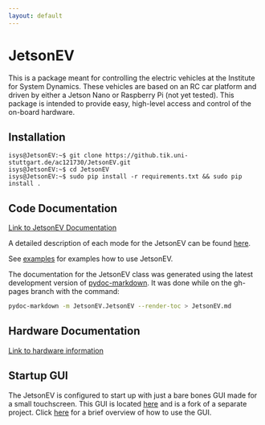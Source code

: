 ```yaml
---
layout: default
---
```

<!-- Include the following line in any markdown file to use LaTeX code. -->
<script src="https://cdn.mathjax.org/mathjax/latest/MathJax.js?config=TeX-AMS-MML_HTMLorMML" type="text/javascript"></script> 

# JetsonEV
This is a package meant for controlling the electric vehicles at the Institute for System Dynamics. These vehicles are based on an RC car platform and driven by either a Jetson Nano or Raspberry Pi (not yet tested). This package is intended to provide easy, high-level access and control of the on-board hardware.

## Installation
```console
isys@JetsonEV:~$ git clone https://github.tik.uni-stuttgart.de/ac121730/JetsonEV.git
isys@JetsonEV:~$ cd JetsonEV
isys@JetsonEV:~$ sudo pip install -r requirements.txt && sudo pip install .
```

## Code Documentation
[Link to JetsonEV Documentation](./JetsonEV.html)

A detailed description of each mode for the JetsonEV can be found [here](./modes.html).

See [examples](https://github.tik.uni-stuttgart.de/ac121730/JetsonEV/tree/master/examples) for examples how to use JetsonEV.

The documentation for the JetsonEV class was generated using the latest development version of [pydoc-markdown](https://pypi.org/project/pydoc-markdown/). It was done while on the gh-pages branch with the command:

```bash
pydoc-markdown -m JetsonEV.JetsonEV --render-toc > JetsonEV.md
```

## Hardware Documentation
[Link to hardware information](./Hardware.html)

## Startup GUI
The JetsonEV is configured to start up with just a bare bones GUI made for a small touchscreen. This GUI is located [here](https://github.com/psomers3/TouchUI) and is a fork of a separate project. Click [here](./GUI.html) for a brief overview of how to use the GUI.